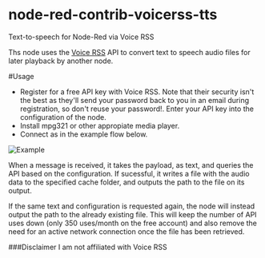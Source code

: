 # node-red-contrib-voicerss-tts
Text-to-speech for Node-Red via Voice RSS

Ths node uses the [Voice RSS](http://www.voicerss.org) API to convert text to speech audio files for later playback by another node.

#Usage
* Register for a free API key with Voice RSS. Note that their security isn't the best as they'll send your password back to you in an email during registration, so don't reuse your password!. Enter your API key into the configuration of the node.
* Install mpg321 or other appropiate media player.
* Connect as in the example flow below.

![Example](http://i.imgur.com/DmP2g0j.png)

When a message is received, it takes the payload, as text, and queries the API based on the configuration. If sucessful, it writes a file with the audio data to the specified cache folder, and outputs the path to the file on its output.

If the same text and configuration is requested again, the node will instead output the path to the already existing file. This will keep the number of API uses down (only 350 uses/month on the free account) and also remove the need for an active network connection once the file has been retrieved.

###Disclaimer
I am not affiliated with Voice RSS
